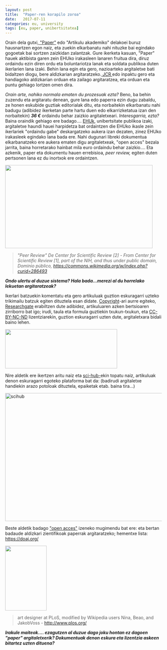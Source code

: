 ```yaml
---
layout: post
title:  "Paper-ren korapilo zoroa"
date:   2017-07-11
categories: eu, university
tags: [eu, paper, unibertsitatea]
---
```

Orain dela gutxi,<a href="https://es.wikipedia.org/wiki/Revista_acad%C3%A9mica" target="_blank" rel="noopener"> "Paper"</a> edo "Artikulu akademiko" delakoei buruz hausnartzen egon naiz, eta zuekin elkarbanatu nahi nituzke bai egindako gogoetak bai sortzen zaizkidan zalantzak.
Gure ikerketa kasuan, "Paper" hauek aktibista garen zein EHUko irakasleen lanaren fruitua dira, diruz ordaindu ezin diren ordu eta boluntariotza lanak eta soldata publikoa duten ikerlarien lana izaki.
Behin lana egin eta gero, nazioarteko argitaletxe bati bidaltzen diogu, bere aldizkarian argitaratzeko.<a href="https://es.wikipedia.org/wiki/Journal_Citation_Reports"> JCR </a>edo inpaktu gero eta handiagoko aldizkarian orduan eta zailago argitaratzea, eta orduan eta puntu gehiago lortzen omen dira.

<em>Orain arte, nahiko normala ematen du prozesuak ezta?</em>
Beno, ba behin zuzendu eta argitaratu denean, gure lana edo paperra ezin dugu zabaldu, ze honen eskubide guztiak editorialak ditu, eta norbaitekin elkarbanatu nahi badugu (adibidez ikerketan parte hartu duen edo elkarrizketatua izan den norbaitekin) <strong><em>36 €</em></strong> ordaindu behar zaizkio argitaletxeari.
<em>Interesgarria, ezta?</em>
Baina oraindik gehiago ere badago.... <a href="http://www.ehu.eus/es">EHUk</a>, unibertsitate publikoa izaki, argitaletxe haundi hauei harpidetza bat ordaintzen die EHUko ikasle zein ikerlariek "ordaindu gabe" deskargatzeko aukera izan dezaten, zinez EHUko irakasleek egindako lana bada ere. Nahi dugunari libreki dokumentua elkarbanatzeko ere aukera ematen digu argitaletxeak, "open acces" bezala jarrita, baina horretarako hainbat mila euro ordaindu behar zaizkio....
Eta azkenik, paper eta dokumentu hauen errebisioa, <em>peer review,</em> egiten duten pertsonen lana ez du inortxok ere ordaintzen.

<a href="https://es.wikipedia.org/wiki/Revisi%C3%B3n_por_pares#/media/File:ScientificReview.jpg"><img class="" src="https://upload.wikimedia.org/wikipedia/commons/6/68/ScientificReview.jpg" width="474" height="267" /></a> <em>
 >"Peer Review" De Center for Scientific Review [2] - From Center for Scientific Review [1], part of the NIH, and thus under public domain, Dominio público, https://commons.wikimedia.org/w/index.php?curid=286493</em>

_**Ondo ulertu al duzue sistema? Hala bada...merezi al du horrelako lekuetan argitaratzeak?**_

Ikerlari batzuekin komentatu eta gero artikuluak guztion eskuragarri uzteko trikimailu batzuk egiten dituztela esan didate. <a href="https://eu.wikipedia.org/wiki/Copyright">Copyright</a>-ari aurre egiteko,  <a href="https://www.researchgate.net/">Researchgate</a> erabiltzen dute adibidez, artikuluaren azken bertsioaren zirriborro bat igo; irudi, taula eta formula guztiekin txukun-txukun, eta <a href="https://creativecommons.org/licenses/by-nc-nd/3.0/es/legalcode.eu">CC-BY-NC-ND</a> lizentziarekin, guztion eskuragarri uzten dute, argitaletxara bidali baino lehen.

<a href="https://creativecommons.org/"><img class="aligncenter " src="http://untzimuseoa.eus/images/itsas_memoria_orokorra/by-nc-nd.png" width="360" height="126" /></a>

Nire aldetik ere ikertzen aritu naiz eta <a href="https://es.wikipedia.org/wiki/Sci-hub">sci-hub-</a>ekin topatu naiz, artikuluak denon eskuragarri egoteko plataforma bat da: (badirudi argitaletxe handiekin arazo potoloak dituztela, epaiketak etab. baina tira...)

<a href="https://en.wikipedia.org/wiki/Sci-Hub"><img class="size-full wp-image-3075 aligncenter" src="https://izaroblog.files.wordpress.com/2017/07/scihub-e1613739025328.jpeg" alt="scihub" width="951" height="411" /></a>

Beste aldetik badago <a href="https://en.wikipedia.org/wiki/Open_access">"open acces"</a> izeneko mugimendu bat ere:  eta bertan badaude aldizkari zientifikoak paperrak argitaratzeko; hementxe lista: <a href="https://doaj.org/">https://doaj.org/</a>

<a href="https://es.wikipedia.org/wiki/Acceso_abierto"><img class="" src="https://upload.wikimedia.org/wikipedia/commons/2/25/Open_Access_logo_PLoS_white.svg" width="133" height="208" /></a> 
> art designer at PLoS, modified by Wikipedia users Nina, Beao, and JakobVoss - http://www.plos.org/

_**Irakule maiteok.... ezagutzen al duzue dago joku hontan ez dagoen "paper" argitaletxerik? Dokumentuak denon eskura eta lizentzia askeen bitartez uzten dituena?**_
